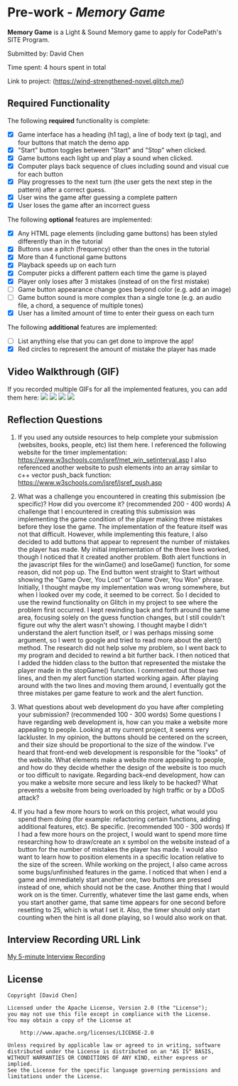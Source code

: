 # Pre-work - *Memory Game*

**Memory Game** is a Light & Sound Memory game to apply for CodePath's SITE Program. 

Submitted by: David Chen

Time spent: 4 hours spent in total

Link to project: (https://wind-strengthened-novel.glitch.me/)

## Required Functionality

The following **required** functionality is complete:

* [x] Game interface has a heading (h1 tag), a line of body text (p tag), and four buttons that match the demo app
* [x] "Start" button toggles between "Start" and "Stop" when clicked. 
* [x] Game buttons each light up and play a sound when clicked. 
* [x] Computer plays back sequence of clues including sound and visual cue for each button
* [x] Play progresses to the next turn (the user gets the next step in the pattern) after a correct guess. 
* [x] User wins the game after guessing a complete pattern
* [x] User loses the game after an incorrect guess

The following **optional** features are implemented:

* [x] Any HTML page elements (including game buttons) has been styled differently than in the tutorial
* [x] Buttons use a pitch (frequency) other than the ones in the tutorial
* [x] More than 4 functional game buttons
* [x] Playback speeds up on each turn
* [x] Computer picks a different pattern each time the game is played
* [x] Player only loses after 3 mistakes (instead of on the first mistake)
* [ ] Game button appearance change goes beyond color (e.g. add an image)
* [ ] Game button sound is more complex than a single tone (e.g. an audio file, a chord, a sequence of multiple tones)
* [x] User has a limited amount of time to enter their guess on each turn

The following **additional** features are implemented:

- [ ] List anything else that you can get done to improve the app!
- [x] Red circles to represent the amount of mistake the player has made

## Video Walkthrough (GIF)

If you recorded multiple GIFs for all the implemented features, you can add them here:
![](http://g.recordit.co/qYG5duYD4o.gif)
![](http://g.recordit.co/GJuDYx7WAr.gif)
![](http://g.recordit.co/jQO0vsn4uY.gif)
![](http://g.recordit.co/rAvbWm7U6k.gif)

## Reflection Questions
1. If you used any outside resources to help complete your submission (websites, books, people, etc) list them here. 
I referenced the following website for the timer implementation: https://www.w3schools.com/jsref/met_win_setinterval.asp
I also referenced another website to push elements into an array similar to c++ vector push_back function: https://www.w3schools.com/jsref/jsref_push.asp
2. What was a challenge you encountered in creating this submission (be specific)? How did you overcome it? (recommended 200 - 400 words) 
A challenge that I encountered in creating this submission was implementing the game condition of the player making three mistakes before they lose the game. The implementation of the feature itself was not that difficult. However, while implementing this feature, I also decided to add buttons that appear to represent the number of mistakes the player has made. My initial implementation of the three lives worked, though I noticed that it created another problem. Both alert functions in the javascript files for the winGame() and loseGame() function, for some reason, did not pop up. The End button went straight to Start without showing the "Game Over, You Lost" or "Game Over, You Won" phrase. Initially, I thought maybe my implementation was wrong somewhere, but when I looked over my code, it seemed to be correct. So I decided to use the rewind functionality on Glitch in my project to see where the problem first occurred. I kept rewinding back and forth around the same area, focusing solely on the guess function changes, but I still couldn't figure out why the alert wasn't showing. I thought maybe I didn't understand the alert function itself, or I was perhaps missing some argument, so I went to google and tried to read more about the alert() method. The research did not help solve my problem, so I went back to my program and decided to rewind a bit further back. I then noticed that I added the hidden class to the button that represented the mistake the player made in the stopGame() function. I commented out those two lines, and then my alert function started working again. After playing around with the two lines and moving them around, I eventually got the three mistakes per game feature to work and the alert function.

3. What questions about web development do you have after completing your submission? (recommended 100 - 300 words) 
Some questions I have regarding web development is, how can you make a website more appealing to people. Looking at my current project, it seems very lackluster. In my opinion, the buttons should be centered on the screen, and their size should be proportional to the size of the window. I've heard that front-end web development is responsible for the "looks" of the website. What elements make a website more appealing to people, and how do they decide whether the design of the website is too much or too difficult to navigate. Regarding back-end development, how can you make a website more secure and less likely to be hacked? What prevents a website from being overloaded by high traffic or by a DDoS attack?

4. If you had a few more hours to work on this project, what would you spend them doing (for example: refactoring certain functions, adding additional features, etc). Be specific. (recommended 100 - 300 words) 
If I had a few more hours on the project, I would want to spend more time researching how to draw/create an x symbol on the website instead of a button for the number of mistakes the player has made. I would also want to learn how to position elements in a specific location relative to the size of the screen. While working on the project, I also came across some bugs/unfinished features in the game. I noticed that when I end a game and immediately start another one, two buttons are pressed instead of one, which should not be the case. Another thing that I would work on is the timer. Currently, whatever time the last game ends, when you start another game, that same time appears for one second before resetting to 25, which is what I set it. Also, the timer should only start counting when the hint is all done playing, so I would also work on that.



## Interview Recording URL Link

[My 5-minute Interview Recording](https://www.loom.com/share/edca67b7c29741998c51c316a85d4089)


## License

    Copyright [David Chen]

    Licensed under the Apache License, Version 2.0 (the "License");
    you may not use this file except in compliance with the License.
    You may obtain a copy of the License at

        http://www.apache.org/licenses/LICENSE-2.0

    Unless required by applicable law or agreed to in writing, software
    distributed under the License is distributed on an "AS IS" BASIS,
    WITHOUT WARRANTIES OR CONDITIONS OF ANY KIND, either express or implied.
    See the License for the specific language governing permissions and
    limitations under the License.